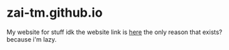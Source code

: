 # zai-tm.github.io
My website for stuff idk
the website link is [here](https://zai-tm.github.io)
the only reason that exists? because i'm lazy.